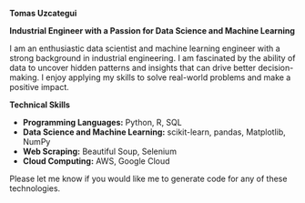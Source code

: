 **Tomas Uzcategui**

**Industrial Engineer with a Passion for Data Science and Machine Learning**

I am an enthusiastic data scientist and machine learning engineer with a strong background in industrial engineering.
I am fascinated by the ability of data to uncover hidden patterns and insights that can drive better decision-making.
I enjoy applying my skills to solve real-world problems and make a positive impact.

**Technical Skills**

* **Programming Languages:** Python, R, SQL
* **Data Science and Machine Learning:** scikit-learn, pandas, Matplotlib, NumPy
* **Web Scraping:** Beautiful Soup, Selenium
* **Cloud Computing:** AWS, Google Cloud

Please let me know if you would like me to generate code for any of these technologies.
